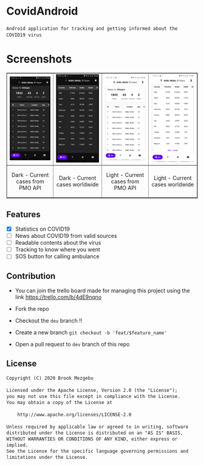# CovidAndroid
`Android application for tracking and getting informed about the COVID19 virus`

# Screenshots
<p align="center">
<table border="1">
<tr>
<td><img src="screenshots/1.jpg" width="150" /></td>
<td><img src="screenshots/2.jpg" width="150" /></td>
<td><img src="screenshots/3.jpg" width="150" /></td>
<td><img src="screenshots/4.jpg" width="150" /></td>
</tr>
<tr>
<td><p align="center">Dark - Current cases from PMO API</p></td>
<td><p align="center">Dark - Current cases worldwide</p></td>
<td><p align="center">Light - Current cases from PMO API</p></td>
<td><p align="center">Light - Current cases worldwide</p></td>
</tr>
</table>

## Features

* [X] Statistics on COVID19
* [ ] News about COVID19 from valid sources
* [ ] Readable contents about the virus
* [ ] Tracking to know where you went
* [ ] SOS button for calling ambulance

## Contribution

* You can join the trello board made for managing this project using the link https://trello.com/b/4dE9nqno

* Fork the repo
* Checkout the `dev` branch ‼
* Create a new branch `git checkout -b 'feat/$feature_name'`
* Open a pull request to `dev` branch of this repo

## License
```
Copyright (C) 2020 Brook Mezgebu

Licensed under the Apache License, Version 2.0 (the "License");
you may not use this file except in compliance with the License.
You may obtain a copy of the License at

	http://www.apache.org/licenses/LICENSE-2.0

Unless required by applicable law or agreed to in writing, software
distributed under the License is distributed on an "AS IS" BASIS,
WITHOUT WARRANTIES OR CONDITIONS OF ANY KIND, either express or implied.
See the License for the specific language governing permissions and
limitations under the License.
```

